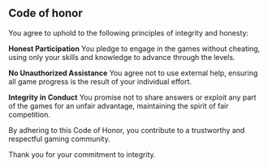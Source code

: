 ## Code of honor

You agree to uphold to the following principles of integrity and honesty:

**Honest Participation**
You pledge to engage in the games without cheating, using only your skills and knowledge to advance through the levels.

**No Unauthorized Assistance**
You agree not to use external help, ensuring all game progress is the result of your individual effort.

**Integrity in Conduct**
You promise not to share answers or exploit any part of the games for an unfair advantage, maintaining the spirit of fair competition.


By adhering to this Code of Honor, you contribute to a trustworthy and respectful gaming community. 


Thank you for your commitment to integrity.
